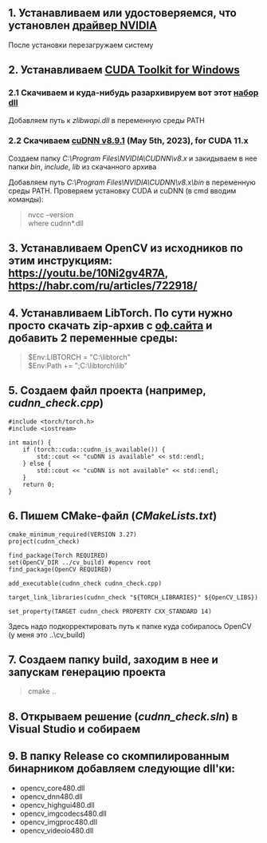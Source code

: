 ## 1. Устанавливаем или удостоверяемся, что установлен [драйвер NVIDIA](https://www.nvidia.com/Download/index.aspx?lang=en-us)
После установки перезагружаем систему
## 2. Устанавливаем [CUDA Toolkit for Windows](https://developer.nvidia.com/cuda-11-8-0-download-archive)
### 2.1 Скачиваем и куда-нибудь разархивируем вот этот [набор dll](http://www.winimage.com/zLibDll/zlib123dllx64.zip)
Добавляем путь к _zlibwapi.dll_ в переменную среды PATH
### 2.2 Скачиваем [cuDNN v8.9.1](https://developer.nvidia.com/downloads/compute/cudnn/secure/8.9.1/local_installers/11.8/cudnn-windows-x86_64-8.9.1.23_cuda11-archive.zip/) (May 5th, 2023), for CUDA 11.x

Создаем папку _C:\Program Files\NVIDIA\CUDNN\v8.x_  и закидываем в нее папки _bin_, _include_, _lib_ из скачанного архива

Добавляем путь _C:\Program Files\NVIDIA\CUDNN\v8.x\bin_  в переменную среды PATH.
Проверяем установку CUDA и cuDNN (в cmd вводим команды):
> nvcc –version<br>
> where cudnn*.dll<br>
## 3. Устанавливаем OpenCV из исходников по этим инструкциям: https://youtu.be/10Ni2gv4R7A, https://habr.com/ru/articles/722918/ 
## 4. Устанавливаем LibTorch. По сути нужно просто скачать zip-архив с [оф.сайта](https://download.pytorch.org/libtorch/cu118/libtorch-win-shared-with-deps-2.0.1%2Bcu118.zip) и добавить 2 переменные среды:
> $Env:LIBTORCH = "C:\libtorch"<br> 
> $Env:Path += ";C:\libtorch\lib"<br>
## 5. Создаем файл проекта (например, _cudnn_check.cpp_)
```
#include <torch/torch.h>
#include <iostream>

int main() {
    if (torch::cuda::cudnn_is_available()) {
        std::cout << "cuDNN is available" << std::endl;
    } else {
        std::cout << "cuDNN is not available" << std::endl;
    }
    return 0;
}
```
## 6. Пишем CMake-файл (_CMakeLists.txt_)
```
cmake_minimum_required(VERSION 3.27)
project(cudnn_check)

find_package(Torch REQUIRED)
set(OpenCV_DIR ../cv_build) #opencv root
find_package(OpenCV REQUIRED)

add_executable(cudnn_check cudnn_check.cpp)

target_link_libraries(cudnn_check "${TORCH_LIBRARIES}" ${OpenCV_LIBS})

set_property(TARGET cudnn_check PROPERTY CXX_STANDARD 14)
```
Здесь надо подкорректировать путь к папке куда собиралось OpenCV (у меня это ..\cv_build)
## 7. Создаем папку build, заходим в нее и запускам генерацию проекта
> cmake ..<br>
## 8. Открываем решение (_cudnn_check.sln_) в Visual Studio и собираем
## 9. В папку Release со скомпилированным бинарником добавляем следующие dll'ки:
- opencv_core480.dll
- opencv_dnn480.dll
- opencv_highgui480.dll
- opencv_imgcodecs480.dll
- opencv_imgproc480.dll
- opencv_videoio480.dll	